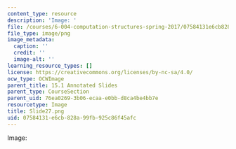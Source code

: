 ```yaml
---
content_type: resource
description: 'Image: '
file: /courses/6-004-computation-structures-spring-2017/07584131e6cb828a99fb925c86f45afc_Slide27.png
file_type: image/png
image_metadata:
  caption: ''
  credit: ''
  image-alt: ''
learning_resource_types: []
license: https://creativecommons.org/licenses/by-nc-sa/4.0/
ocw_type: OCWImage
parent_title: 15.1 Annotated Slides
parent_type: CourseSection
parent_uid: 76ea0269-3b06-ecaa-e0bb-d8ca4be4bb7e
resourcetype: Image
title: Slide27.png
uid: 07584131-e6cb-828a-99fb-925c86f45afc
---
```

Image: 
